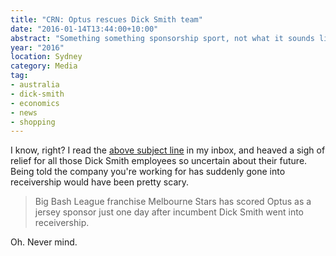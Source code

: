 ```yaml
---
title: "CRN: Optus rescues Dick Smith team"
date: "2016-01-14T13:44:00+10:00"
abstract: "Something something sponsorship sport, not what it sounds like"
year: "2016"
location: Sydney
category: Media
tag:
- australia
- dick-smith
- economics
- news
- shopping
---
```

I know, right? I read the [above subject line] in my inbox, and heaved a sigh of relief for all those Dick Smith employees so uncertain about their future. Being told the company you're working for has suddenly gone into receivership would have been pretty scary.

> Big Bash League franchise Melbourne Stars has scored Optus as a jersey sponsor just one day after incumbent Dick Smith went into receivership.

Oh. Never mind.

[above subject line]: http://www.crn.com.au/News/413342,optus-rescues-melbourne-stars-after-dick-smith-exit.aspx

